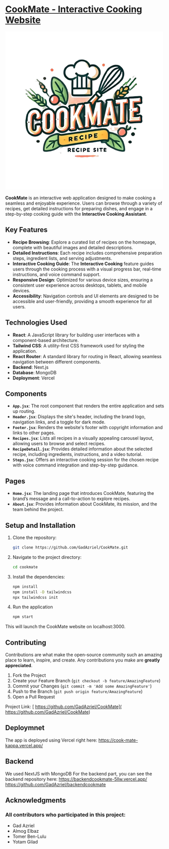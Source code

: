# [CookMate - Interactive Cooking Website](https://cook-mate-kappa.vercel.app/)

![CookMate Logo](./public/Logo.jpg)

**CookMate** is an interactive web application designed to make cooking a seamless and enjoyable experience. Users can browse through a variety of recipes, get detailed instructions for preparing dishes, and engage in a step-by-step cooking guide with the **Interactive Cooking Assistant**.

## Key Features

- **Recipe Browsing**: Explore a curated list of recipes on the homepage, complete with beautiful images and detailed descriptions.
- **Detailed Instructions**: Each recipe includes comprehensive preparation steps, ingredient lists, and serving adjustments.
- **Interactive Cooking Guide**: The **Interactive Cooking** feature guides users through the cooking process with a visual progress bar, real-time instructions, and voice command support.
- **Responsive Design**: Optimized for various device sizes, ensuring a consistent user experience across desktops, tablets, and mobile devices.
- **Accessibility**: Navigation controls and UI elements are designed to be accessible and user-friendly, providing a smooth experience for all users.

## Technologies Used

- **React**: A JavaScript library for building user interfaces with a component-based architecture.
- **Tailwind CSS**: A utility-first CSS framework used for styling the application.
- **React Router**: A standard library for routing in React, allowing seamless navigation between different components.
- **Backend**: Next.js
- **Database**: MongoDB
- **Deployment**: Vercel


## Components

- **`App.jsx`**: The root component that renders the entire application and sets up routing.
- **`Header.jsx`**: Displays the site's header, including the brand logo, navigation links, and a toggle for dark mode.
- **`Footer.jsx`**: Renders the website's footer with copyright information and links to other pages.
- **`Recipes.jsx`**: Lists all recipes in a visually appealing carousel layout, allowing users to browse and select recipes.
- **`RecipeDetail.jsx`**: Provides detailed information about the selected recipe, including ingredients, instructions, and a video tutorial.
- **`Steps.jsx`**: Offers an interactive cooking session for the chosen recipe with voice command integration and step-by-step guidance.

## Pages

- **`Home.jsx`**: The landing page that introduces CookMate, featuring the brand’s message and a call-to-action to explore recipes.
- **`About.jsx`**: Provides information about CookMate, its mission, and the team behind the project.

## Setup and Installation

1. Clone the repository:
   ```bash
   git clone https://github.com/GadAzriel/CookMate.git
2. Navigate to the project directory:
   ```bash
   cd cookmate
3. Install the dependencies:
   ```bash
   npm install
   npm install -D tailwindcss
   npx tailwindcss init
4. Run the application
   ```bash
   npm start
This will launch the CookMate website on localhost:3000.

## Contributing

Contributions are what make the open-source community such an amazing place to learn, inspire, and create. Any contributions you make are **greatly appreciated**.

1. Fork the Project
2. Create your Feature Branch (`git checkout -b feature/AmazingFeature`)
3. Commit your Changes (`git commit -m 'Add some AmazingFeature'`)
4. Push to the Branch (`git push origin feature/AmazingFeature`)
5. Open a Pull Request

Project Link: [ https://github.com/GadAzriel/CookMate]( https://github.com/GadAzriel/CookMate)  

## Deploymnet
The app is deployed using Vercel right here: https://cook-mate-kappa.vercel.app/

## Backend
We used NextJS with MongoDB For the backend part, you can see the backend repository here: https://backendcookmate-5llw.vercel.app/ 
https://github.com/GadAzriel/backendcookmate

## Acknowledgments

### All contributors who participated in this project:

- Gad Azriel
- Almog Elbaz
- Tomer Ben-Lulu
- Yotam Gilad



